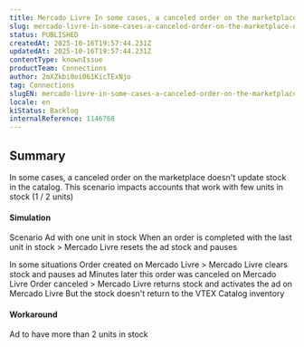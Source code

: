 ```yaml
---
title: Mercado Livre In some cases, a canceled order on the marketplace doesn't update stock in the catalog
slug: mercado-livre-in-some-cases-a-canceled-order-on-the-marketplace-doesnt-update-stock-in-the-catalog
status: PUBLISHED
createdAt: 2025-10-16T19:57:44.231Z
updatedAt: 2025-10-16T19:57:44.231Z
contentType: knownIssue
productTeam: Connections
author: 2mXZkbi0oi061KicTExNjo
tag: Connections
slugEN: mercado-livre-in-some-cases-a-canceled-order-on-the-marketplace-doesnt-update-stock-in-the-catalog
locale: en
kiStatus: Backlog
internalReference: 1146768
---
```


## Summary


In some cases, a canceled order on the marketplace doesn't update stock in the catalog. This scenario impacts accounts that work with few units in stock (1 / 2 units)



#### Simulation



Scenario
Ad with one unit in stock
When an order is completed with the last unit in stock > Mercado Livre resets the ad stock and pauses

In some situations
Order created on Mercado Livre > Mercado Livre clears stock and pauses ad
Minutes later this order was canceled on Mercado Livre
Order canceled > Mercado Livre returns stock and activates the ad on Mercado Livre
But the stock doesn't return to the VTEX Catalog inventory



#### Workaround


Ad to have more than 2 units in stock



